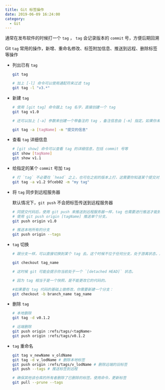 ```yaml
---
title: Git 标签操作
date: 2019-06-09 16:24:00
category:
  - Git
---
```


通常在发布软件的时候打一个 `tag` ， `tag` 会记录版本的 `commit` 号，方便后期回溯

Git `tag` 常用的操作，新增、重命名修改、标签附加信息、推送到远程、删除标签等操作

- 列出已有 `tag`

  ```bash
  git tag

  # 加上 [-l] 命令可以使用通配符来过滤 tag
  git tag -l "v3.*"
  ```

- 新建 `tag`

  ```bash
  # 使用 [git tag] 命令跟上 tag 名字，直接创建一个 tag
  git tag v1.0

  # 还可以加上 [-a] 参数来创建一个带备注的 tag ，备注信息由 [-m] 指定。如果你未传入 [-m] 则创建过程系统会自动为你打开编辑器让你填写备注信息

  git tag -a [tagName] -m "提交的信息"
  ```

- 查看 `tag` 详细信息

  ```bash
  # [git show] 命令可以查看 tag 的详细信息，包括 commit 号等
  git show [tagName]
  git show v1.1
  ```

- 给指定的某个 `commit` 号加 `tag`

  ```bash
  # 打 `tag` 不必要在 `head` 之上，也可在之前的版本上打，这需要你知道某个提交对象的校验和（通过 `git log` 获取，取校验和的前几位数字即可）
  git tag -a v1.2 9fceb02 -m "my tag"
  ```

- 将 `tag` 同步到远程服务器

  默认情况下，`git push` 不会把标签传送到远程服务器

  ```bash
  # 同提交代码后，使用 git push 来推送到远程服务器一样，tag 也需要进行推送才能到远端服务器。
  # 使用 git push origin [tagName] 推送单个分支。
  git push origin v1.0

  # 推送本地所有的分支
  git push origin --tags
  ```

- `tag` 切换

  ```bash
  # 跟分支一样，可以直接切换到某个 tag 去。这个时候不位于任何分支，处于游离状态，所以可以考虑基于这个 tag 创建一个分支

  git checkout tag_name

  # 这时候 git 可能会提示你当前处于一个 `[detached HEAD]` 状态。

  # 因为 tag 相当于是一个快照，是不能更改它的代码的。

  #如果要在 tag 代码的基础上做修改，你需要新建一个分支：
  git checkout -b branch_name tag_name
  ```

- 删除 `tag`

  ```bash
  # 本地删除
  git tag -d v0.1.2

  # 远端删除
  git push origin :refs/tags/<tagName>
  git push origin :refs/tags/v0.1.2
  ```

- `tag` 重命名

  ```bash
  git tag v_newName v_oldName
  git tag -d v_lodName # 删除本地标签
  git push origin :refs/tags/v_lodName # 删除远端的旧标签
  git push --tags # 推送标签到远程

  # 确保其他该仓库的所有者删除了已删除的标签。使用命令，更新标签
  git pull --prune --tags
  ```
